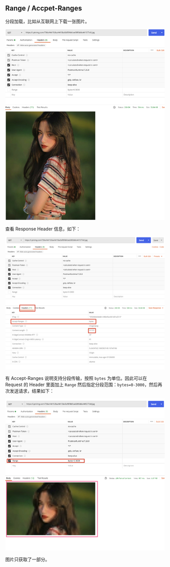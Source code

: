 ## Range / Accpet-Ranges

分段加载，比如从互联网上下载一张图片。


![image-20220813120429031](./imgs/img-1.png)

查看 Response Header 信息，如下：




![image-20220813121123400](./imgs/img-2.png)

有 Accept-Ranges 说明支持分段传输，按照 `bytes` 为单位。因此可以在 Request 的 Header 里面加上 `Range` 然后指定分段范围：`bytes=0-3000`，然后再次发送请求，结果如下：

![image-20220813121612247](./imgs/img-3.png)

图片只获取了一部分。

